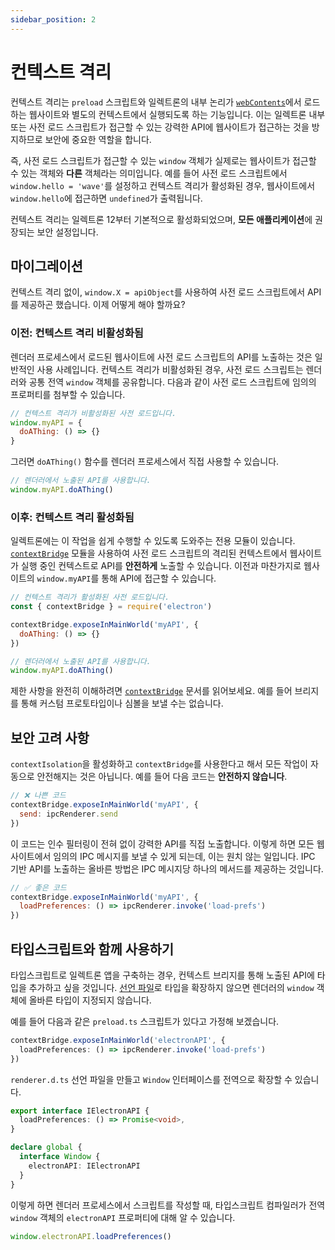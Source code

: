 ```yaml
---
sidebar_position: 2
---
```


# 컨텍스트 격리

컨텍스트 격리는 `preload` 스크립트와 일렉트론의 내부 논리가 [`webContents`](https://www.electronjs.org/docs/latest/api/web-contents)에서 로드하는 웹사이트와 별도의 컨텍스트에서 실행되도록 하는 기능입니다. 이는 일렉트론 내부 또는 사전 로드 스크립트가 접근할 수 있는 강력한 API에 웹사이트가 접근하는 것을 방지하므로 보안에 중요한 역할을 합니다.

즉, 사전 로드 스크립트가 접근할 수 있는 `window` 객체가 실제로는 웹사이트가 접근할 수 있는 객체와 **다른** 객체라는 의미입니다. 예를 들어 사전 로드 스크립트에서 `window.hello = 'wave'`를 설정하고 컨텍스트 격리가 활성화된 경우, 웹사이트에서 `window.hello`에 접근하면 `undefined`가 출력됩니다.

컨텍스트 격리는 일렉트론 12부터 기본적으로 활성화되었으며, **모든 애플리케이션**에 권장되는 보안 설정입니다.

## 마이그레이션

컨텍스트 격리 없이, `window.X = apiObject`를 사용하여 사전 로드 스크립트에서 API를 제공하곤 했습니다. 이제 어떻게 해야 할까요?

### 이전: 컨텍스트 격리 비활성화됨

렌더러 프로세스에서 로드된 웹사이트에 사전 로드 스크립트의 API를 노출하는 것은 일반적인 사용 사례입니다. 컨텍스트 격리가 비활성화된 경우, 사전 로드 스크립트는 렌더러와 공통 전역 `window` 객체를 공유합니다. 다음과 같이 사전 로드 스크립트에 임의의 프로퍼티를 첨부할 수 있습니다.

```javascript title="preload.js"
// 컨텍스트 격리가 비활성화된 사전 로드입니다.
window.myAPI = {
  doAThing: () => {}
}
```

그러면 `doAThing()` 함수를 렌더러 프로세스에서 직접 사용할 수 있습니다.

```javascript title="renderer.js"
// 렌더러에서 노출된 API를 사용합니다.
window.myAPI.doAThing()
```

### 이후: 컨텍스트 격리 활성화됨

일렉트론에는 이 작업을 쉽게 수행할 수 있도록 도와주는 전용 모듈이 있습니다. [`contextBridge`](https://www.electronjs.org/docs/latest/api/context-bridge) 모듈을 사용하여 사전 로드 스크립트의 격리된 컨텍스트에서 웹사이트가 실행 중인 컨텍스트로 API를 **안전하게** 노출할 수 있습니다. 이전과 마찬가지로 웹사이트의 `window.myAPI`를 통해 API에 접근할 수 있습니다.

```javascript title="preload.js"
// 컨텍스트 격리가 활성화된 사전 로드입니다.
const { contextBridge } = require('electron')

contextBridge.exposeInMainWorld('myAPI', {
  doAThing: () => {}
})
```

```javascript title="renderer.js"
// 렌더러에서 노출된 API를 사용합니다.
window.myAPI.doAThing()
```

제한 사항을 완전히 이해하려면 [`contextBridge`](https://www.electronjs.org/docs/latest/api/context-bridge) 문서를 읽어보세요. 예를 들어 브리지를 통해 커스텀 프로토타입이나 심볼을 보낼 수는 없습니다.

## 보안 고려 사항

`contextIsolation`을 활성화하고 `contextBridge`를 사용한다고 해서 모든 작업이 자동으로 안전해지는 것은 아닙니다. 예를 들어 다음 코드는 **안전하지 않습니다**.

```javascript title="preload.js"
// ❌ 나쁜 코드
contextBridge.exposeInMainWorld('myAPI', {
  send: ipcRenderer.send
})
```

이 코드는 인수 필터링이 전혀 없이 강력한 API를 직접 노출합니다. 이렇게 하면 모든 웹사이트에서 임의의 IPC 메시지를 보낼 수 있게 되는데, 이는 원치 않는 일입니다. IPC 기반 API를 노출하는 올바른 방법은 IPC 메시지당 하나의 메서드를 제공하는 것입니다.

```javascript title="preload.js"
// ✅ 좋은 코드
contextBridge.exposeInMainWorld('myAPI', {
  loadPreferences: () => ipcRenderer.invoke('load-prefs')
})
```

## 타입스크립트와 함께 사용하기

타입스크립트로 일렉트론 앱을 구축하는 경우, 컨텍스트 브리지를 통해 노출된 API에 타입을 추가하고 싶을 것입니다. [선언 파일](https://www.typescriptlang.org/docs/handbook/declaration-files/introduction.html)로 타입을 확장하지 않으면 렌더러의 `window` 객체에 올바른 타입이 지정되지 않습니다.

예를 들어 다음과 같은 `preload.ts` 스크립트가 있다고 가정해 보겠습니다.

```typescript title="preload.ts"
contextBridge.exposeInMainWorld('electronAPI', {
  loadPreferences: () => ipcRenderer.invoke('load-prefs')
})
```

`renderer.d.ts` 선언 파일을 만들고 `Window` 인터페이스를 전역으로 확장할 수 있습니다.

```typescript title="renderer.d.ts"
export interface IElectronAPI {
  loadPreferences: () => Promise<void>,
}

declare global {
  interface Window {
    electronAPI: IElectronAPI
  }
}
```

이렇게 하면 렌더러 프로세스에서 스크립트를 작성할 때, 타입스크립트 컴파일러가 전역 `window` 객체의 `electronAPI` 프로퍼티에 대해 알 수 있습니다.

```typescript title="renderer.ts"
window.electronAPI.loadPreferences()
```
